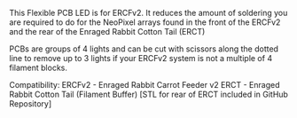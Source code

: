 This Flexible PCB LED is for ERCFv2.  It reduces the amount of soldering you are required to do for the NeoPixel arrays found in the front of the ERCFv2 and the rear of the Enraged Rabbit Cotton Tail (ERCT)

PCBs are groups of 4 lights and can be cut with scissors along the dotted line to remove up to 3 lights if your ERCFv2 system is not a multiple of 4 filament blocks.

Compatibility:
ERCFv2 - Enraged Rabbit Carrot Feeder v2
ERCT - Enraged Rabbit Cotton Tail (Filament Buffer) [STL for rear of ERCT included in GitHub Repository]
